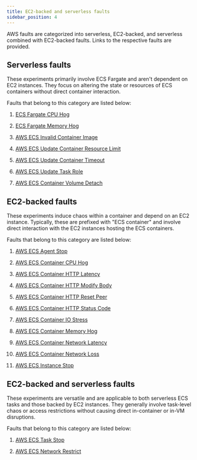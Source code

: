 ```yaml
---
title: EC2-backed and serverless faults
sidebar_position: 4
---
```


AWS faults are categorized into serverless, EC2-backed, and serverless combined with EC2-backed faults. Links to the respective faults are provided. 

## Serverless faults

These experiments primarily involve ECS Fargate and aren't dependent on EC2 instances. They focus on altering the state or resources of ECS containers without direct container interaction.

Faults that belong to this category are listed below:

1. [ECS Fargate CPU Hog](./ecs-fargate-cpu-hog)

2. [ECS Fargate Memory Hog](./ecs-fargate-memory-hog)

3. [AWS ECS Invalid Container Image](./ecs-invalid-container-image)

4. [AWS ECS Update Container Resource Limit](./ecs-update-container-resource-limit)

5. [AWS ECS Update Container Timeout](./ecs-update-container-timeout)

6. [AWS ECS Update Task Role](./ecs-update-task-role)

7. [AWS ECS Container Volume Detach](./ecs-container-volume-detach)

## EC2-backed faults

These experiments induce chaos within a container and depend on an EC2 instance. Typically, these are prefixed with "ECS container" and involve direct interaction with the EC2 instances hosting the ECS containers.

Faults that belong to this category are listed below:

1. [AWS ECS Agent Stop](./ecs-agent-stop)

2. [AWS ECS Container CPU Hog](./ecs-container-cpu-hog)

3. [AWS ECS Container HTTP Latency](./ecs-container-http-latency)

4. [AWS ECS Container HTTP Modify Body](./ecs-container-http-modify-body)

5. [AWS ECS Container HTTP Reset Peer](./ecs-container-http-reset-peer)

6. [AWS ECS Container HTTP Status Code](./ecs-container-http-status-code)

7. [AWS ECS Container IO Stress](./ecs-container-io-stress)

8. [AWS ECS Container Memory Hog](./ecs-container-memory-hog)

9. [AWS ECS Container Network Latency](./ecs-container-network-latency)

10. [AWS ECS Container Network Loss](./ecs-container-network-loss)

11. [AWS ECS Instance Stop](./ecs-instance-stop)

## EC2-backed and serverless faults

These experiments are versatile and are applicable to both serverless ECS tasks and those backed by EC2 instances. They generally involve task-level chaos or access restrictions without causing direct in-container or in-VM disruptions.

Faults that belong to this category are listed below:

1. [AWS ECS Task Stop](./ecs-task-stop)

2. [AWS ECS Network Restrict](./ecs-network-restrict)
